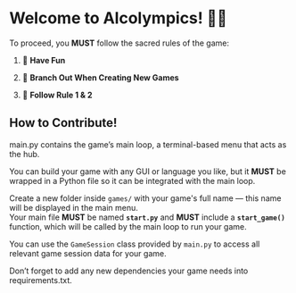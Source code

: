 # Welcome to Alcolympics! 🍻🏅

To proceed, you **MUST** follow the sacred rules of the game:

1. 🎉 **Have Fun**

2. 🌳 **Branch Out When Creating New Games**

3. 🔁 **Follow Rule 1 & 2**

## How to Contribute!

main.py contains the game’s main loop, a terminal-based menu that acts as the hub.

You can build your game with any GUI or language you like, but it **MUST** be wrapped in a Python file so it can be integrated with the main loop.

Create a new folder inside `games/` with your game's full name — this name will be displayed in the main menu.  
Your main file **MUST** be named **`start.py`** and **MUST** include a **`start_game()`** function, which will be called by the main loop to run your game.

You can use the `GameSession` class provided by `main.py` to access all relevant game session data for your game.

Don’t forget to add any new dependencies your game needs into requirements.txt.

